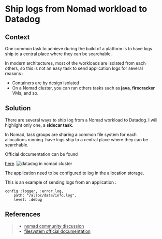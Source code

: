 # Ship logs from Nomad workload to Datadog
## Context
One common task to achieve during the build of a platform is to
have logs ship to a central place where they can be searchable.

In modern architectures, most of the workloads are isolated from each others, so this is 
not an easy task to send application logs for several reasons : 
- Containers are by design isolated
- On a Nomad cluster, you can run others tasks such as **java**, **firecracker** VMs, and so.

## Solution

There are several ways to ship log from a Nomad workload to Datadog.
I will highlight only one, a **sidecar task**.

In Nomad, task groups are sharing a common file system for each allocations running.
have logs ship to a central place where they can be searchable.

Official documentation can be found

[here](https://developer.hashicorp.com/nomad/docs/concepts/filesystem#filesystem).
![datadog in nomad
cluster](datadog_shipping_with_a_sidecar_task.png)

The application need to be configured to log in the allocation storage.

This is an example of sending logs from an application : 

	config :logger, :error_log, 
		path: "/alloc/data/info.log",
		level: :debug

## References
> - [nomad community discussion](https://discuss.hashicorp.com/t/logging-collection-in-docker-and-let-datadog-agent-to-collect-to-display-in-datadog/44482)
> - [filesystem official documentation](https://developer.hashicorp.com/nomad/docs/concepts/filesystem#filesystem)
